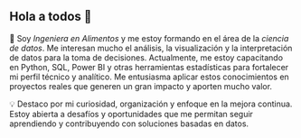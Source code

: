 ## Hola a todos 👋

🎯 Soy *Ingeniera en Alimentos* y me estoy formando en el área de la *ciencia de datos*. Me interesan mucho el análisis, la visualización y la interpretación de datos para la toma de decisiones. Actualmente, me estoy capacitando en Python, SQL, Power BI y otras herramientas estadísticas para fortalecer mi perfil técnico y analítico. Me entusiasma aplicar estos conocimientos en proyectos reales que generen un gran impacto y aporten mucho valor.

💡 Destaco por mi curiosidad, organización y enfoque en la mejora continua. Estoy abierta a desafíos y oportunidades que me permitan seguir aprendiendo y contribuyendo con soluciones basadas en datos.
<!--
**PameW/PameW** is a ✨ _special_ ✨ repository because its `README.md` (this file) appears on your GitHub profile.

Here are some ideas to get you started:

- 🔭 I’m currently working on ...
- 🌱 I’m currently learning ...
- 👯 I’m looking to collaborate on ...
- 🤔 I’m looking for help with ...
- 💬 Ask me about ...
- 📫 How to reach me: ...
- 😄 Pronouns: ...
- ⚡ Fun fact: ...
-->
